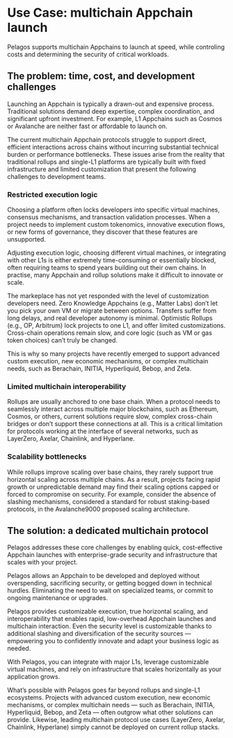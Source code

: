 # Use Case: multichain Appchain launch

Pelagos supports multichain Appchains to launch at speed, while controling costs and determining the security of critical workloads.

## The problem: time, cost, and development challenges

Launching an Appchain is typically a drawn-out and expensive process. Traditional solutions demand deep expertise, complex coordination, and significant upfront investment. For example, L1 Appchains such as Cosmos or Avalanche are neither fast or affordable to launch on.

The current multichain Appchain protocols struggle to support direct, efficient interactions across chains without incurring substantial technical burden or performance bottlenecks. These issues arise from the reality that traditional rollups and single-L1 platforms are typically built with fixed infrastructure and limited customization that present the following challenges to development teams.

### Restricted execution logic

Choosing a platform often locks developers into specific virtual machines, consensus mechanisms, and transaction validation processes. When a project needs to implement custom tokenomics, innovative execution flows, or new forms of governance, they discover that these features are unsupported. 

Adjusting execution logic, choosing different virtual machines, or integrating with other L1s is either extremely time-consuming or essentially blocked, often requiring teams to spend years building out their own chains. In practise, many Appchain and rollup solutions make it difficult to innovate or scale.

The markeplace has not yet responded with the level of customization developers need. Zero Knowledge Appchains (e.g., Matter Labs) don’t let you pick your own VM or migrate between options. Transfers suffer from long delays, and real developer autonomy is minimal. Optimistic Rollups (e.g., OP, Arbitrum) lock projects to one L1, and offer limited customizations. Cross-chain operations remain slow, and core logic (such as VM or gas token choices) can’t truly be changed.

This is why so many projects have recently emerged to support advanced custom execution, new economic mechanisms, or complex multichain needs, such as Berachain, INITIA, Hyperliquid, Bebop, and Zeta.

### Limited multichain interoperability

Rollups are usually anchored to one base chain. When a protocol needs to seamlessly interact across multiple major blockchains, such as Ethereum, Cosmos, or others, current solutions require slow, complex cross-chain bridges or don’t support these connections at all. This is a critical limitation for protocols working at the interface of several networks, such as LayerZero, Axelar, Chainlink, and Hyperlane.

### Scalability bottlenecks

While rollups improve scaling over base chains, they rarely support true horizontal scaling across multiple chains. As a result, projects facing rapid growth or unpredictable demand may find their scaling options capped or forced to compromise on security. For example, consider the absence of slashing mechanisms, considered a standard for robust staking-based protocols, in the Avalanche9000 proposed scaling architecture.

## The solution: a dedicated multichain protocol

Pelagos addresses these core challenges by enabling quick, cost-effective Appchain launches with enterprise-grade security and infrastructure that scales with your project.

Pelagos allows an Appchain to be developed and deployed without overspending, sacrificing security, or getting bogged down in technical hurdles. Eliminating the need to wait on specialized teams, or commit to ongoing maintenance or upgrades. 

Pelagos provides customizable execution, true horizontal scaling, and interoperability that enables rapid, low-overhead Appchain launches and multichain interaction. Even the security level is customizable thanks to additional slashing and diversification of the security sources &mdash; empowering you to confidently innovate and adapt your business logic as needed.

With Pelagos, you can integrate with major L1s, leverage customizable virtual machines, and rely on infrastructure that scales horizontally as your application grows. 

What’s possible with Pelagos goes far beyond rollups and single-L1 ecosystems. Projects with advanced custom execution, new economic mechanisms, or complex multichain needs &mdash; such as Berachain, INITIA, Hyperliquid, Bebop, and Zeta &mdash; often outgrow what other solutions can provide. Likewise, leading multichain protocol use cases (LayerZero, Axelar, Chainlink, Hyperlane) simply cannot be deployed on current rollup stacks.

